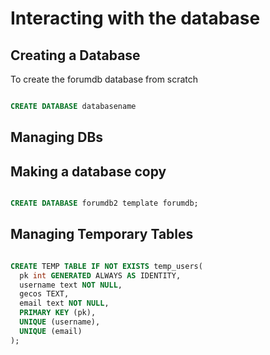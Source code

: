 # Interacting with the database

## Creating a Database

To create the forumdb database from scratch

```sql

CREATE DATABASE databasename

```

## Managing DBs

## Making a database copy

```sql

CREATE DATABASE forumdb2 template forumdb;

```

## Managing Temporary Tables

```sql

CREATE TEMP TABLE IF NOT EXISTS temp_users(
  pk int GENERATED ALWAYS AS IDENTITY,
  username text NOT NULL,
  gecos TEXT,
  email text NOT NULL,
  PRIMARY KEY (pk),
  UNIQUE (username),
  UNIQUE (email)
);
